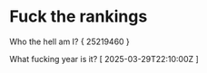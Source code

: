 # Fuck the rankings

Who the hell am I?
{ 25219460 }

What fucking year is it?
[ 2025-03-29T22:10:00Z ]
